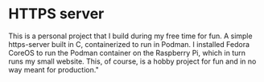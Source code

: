 # HTTPS server 

This is a personal project that I build during my free time for fun. 
A simple https-server built in C, containerized to run in Podman. I installed Fedora CoreOS to run the 
Podman container on the Raspberry Pi, which in turn runs my small website. This, of course, 
is a hobby project for fun and in no way meant for production."
